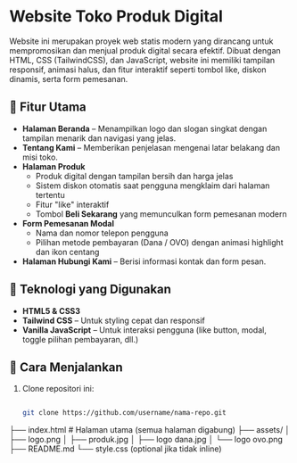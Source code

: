# Website Toko Produk Digital

Website ini merupakan proyek web statis modern yang dirancang untuk mempromosikan dan menjual produk digital secara efektif. Dibuat dengan HTML, CSS (TailwindCSS), dan JavaScript, website ini memiliki tampilan responsif, animasi halus, dan fitur interaktif seperti tombol like, diskon dinamis, serta form pemesanan.

## 🧩 Fitur Utama

- **Halaman Beranda** – Menampilkan logo dan slogan singkat dengan tampilan menarik dan navigasi yang jelas.
- **Tentang Kami** – Memberikan penjelasan mengenai latar belakang dan misi toko.
- **Halaman Produk**  
  - Produk digital dengan tampilan bersih dan harga jelas  
  - Sistem diskon otomatis saat pengguna mengklaim dari halaman tertentu  
  - Fitur "like" interaktif  
  - Tombol **Beli Sekarang** yang memunculkan form pemesanan modern
- **Form Pemesanan Modal**  
  - Nama dan nomor telepon pengguna  
  - Pilihan metode pembayaran (Dana / OVO) dengan animasi highlight dan ikon centang
- **Halaman Hubungi Kami** – Berisi informasi kontak dan form pesan.

## 🎨 Teknologi yang Digunakan

- **HTML5 & CSS3**
- **Tailwind CSS** – Untuk styling cepat dan responsif
- **Vanilla JavaScript** – Untuk interaksi pengguna (like button, modal, toggle pilihan pembayaran, dll.)

## 🚀 Cara Menjalankan

1. Clone repositori ini:
   ```bash
   
   git clone https://github.com/username/nama-repo.git
├── index.html           # Halaman utama (semua halaman digabung)
├── assets/
│   ├── logo.png
│   ├── produk.jpg
│   ├── logo dana.jpg
│   └── logo ovo.png
├── README.md
└── style.css (optional jika tidak inline)

